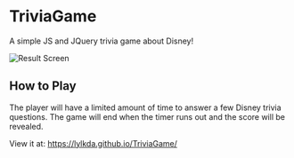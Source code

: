 # TriviaGame
A simple JS and JQuery trivia game about Disney!

![Result Screen](https://image.ibb.co/ka2ME7/disneytrivia.png)

## How to Play
The player will have a limited amount of time to answer a few Disney trivia questions. The game will end when the timer runs out and the score will be revealed.

View it at: https://lylkda.github.io/TriviaGame/

